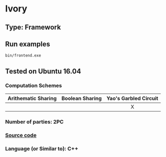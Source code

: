 # Ivory

## Type: Framework

## Run examples

```sh
bin/frontend.exe
```

## Tested on Ubuntu 16.04

### Computation Schemes

| Arithematic Sharing | Boolean Sharing |  Yao's Garbled Circuit |
| :-----------------: | :-------------: | :--------------------: |
|                     |                 |           X            |

### Number of parties: 2PC

### [Source code](https://github.com/ladnir/Ivory-Runtime)

### Language (or Similar to): C++